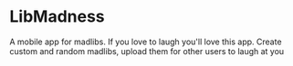 # LibMadness

A mobile app for madlibs. If you love to laugh you'll love this app. Create custom and random madlibs, upload them for other users to laugh at you 
